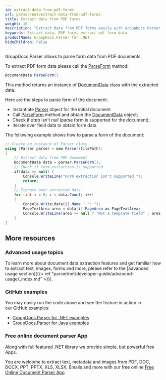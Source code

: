 ```yaml
---
id: extract-data-from-pdf-forms
url: parser/net/extract-data-from-pdf-forms
title: Extract data from PDF forms
weight: 10
description: "Extract data from PDF forms easily with GroupDocs.Parser."
keywords: Extract data, PDF form, extract pdf form data
productName: GroupDocs.Parser for .NET
hideChildren: False
---
```

GroupDocs.Parser allows to parse form data from PDF documents.

To extract PDF form data please call the [ParseForm](https://apireference.groupdocs.com/net/parser/groupdocs.parser/parser/methods/parseform) method:

```csharp
DocumentData ParseForm()

```

This method returns an instance of [DocumentData](https://apireference.groupdocs.com/net/parser/groupdocs.parser.data/documentdata) class with the extracted data.

Here are the steps to parse form of the document:

*   Instantiate [Parser](https://apireference.groupdocs.com/net/parser/groupdocs.parser/parser) object for the initial document
*   Call [ParseForm](https://apireference.groupdocs.com/net/parser/groupdocs.parser/parser/methods/parseform) method and obtain the [DocumentData](https://apireference.groupdocs.com/net/parser/groupdocs.parser.data/documentdata) object;
*   Check if *data* isn't *null* (parse form is supported for the document);
*   Iterate over field data to obtain form data.

The following example shows how to parse a form of the document:

```csharp
// Create an instance of Parser class
using (Parser parser = new Parser(filePath))
{
    // Extract data from PDF document
    DocumentData data = parser.ParseForm();
    // Check if form extraction is supported
	if(data == null) {
		Console.WriteLine("Form extraction isn't supported.");
		return;
    }
    // Iterate over extracted data
    for (int i = 0; i < data.Count; i++)
    {
        Console.Write(data[i].Name + ": ");
        PageTextArea area = data[i].PageArea as PageTextArea;
        Console.WriteLine(area == null ? "Not a template field" : area.Text);
    }
}

```

## More resources

### Advanced usage topics

To learn more about document data extraction features and get familiar how to extract text, images, forms and more, please refer to the [advanced usage section]({{< ref "parser/net/developer-guide/advanced-usage/_index.md" >}}).

### GitHub examples

You may easily run the code above and see the feature in action in our GitHub examples:

*   [GroupDocs.Parser for .NET examples](https://github.com/groupdocs-parser/GroupDocs.Parser-for-.NET)    
*   [GroupDocs.Parser for Java examples](https://github.com/groupdocs-parser/GroupDocs.Parser-for-Java)    

### Free online document parser App

Along with full featured .NET library we provide simple, but powerful free Apps.

You are welcome to extract text, metadata and images from PDF, DOC, DOCX, PPT, PPTX, XLS, XLSX, Emails and more with our free online [Free Online Document Parser App](https://products.groupdocs.app/parser).
